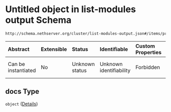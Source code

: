 # Untitled object in list-modules output Schema

```txt
http://schema.nethserver.org/cluster/list-modules-output.json#/items/properties/docs
```



| Abstract            | Extensible | Status         | Identifiable            | Custom Properties | Additional Properties | Access Restrictions | Defined In                                                                            |
| :------------------ | :--------- | :------------- | :---------------------- | :---------------- | :-------------------- | :------------------ | :------------------------------------------------------------------------------------ |
| Can be instantiated | No         | Unknown status | Unknown identifiability | Forbidden         | Allowed               | none                | [list-modules-output.json\*](cluster/list-modules-output.json "open original schema") |

## docs Type

`object` ([Details](list-modules-output-items-properties-docs.md))
